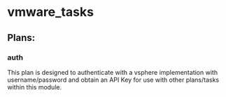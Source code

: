 # vmware_tasks

## Plans:

### auth

This plan is designed to authenticate with a vsphere implementation with username/password and obtain an API Key for use with other plans/tasks within this module.